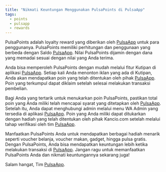 ```yaml
---
title: "Nikmati Keuntungan Menggunakan PulsaPoints di PulsaApp"
tags:
  - points
  - pulsapp
  - rewards
---
```


PulsaPoints adalah loyalty reward yang diberikan oleh [PulsaApp](https://play.google.com/store/apps/details?id=com.kancio.indonesia) untuk para penggunanya. PulsaPoints memiliki perhitungan dan penggunaan yang berbeda dengan Saldo [PulsaApp](https://play.google.com/store/apps/details?id=com.kancio.indonesia). Nilai PulsaPoints dijamin dengan dana yang memadai sesuai dengan nilai yang Anda terima.

Anda bisa memperoleh PulsaPoints dengan mudah melalui fitur Kutipan di aplikasi [PulsaApp](https://play.google.com/store/apps/details?id=com.kancio.indonesia). Setiap kali Anda menonton iklan yang ada di Kutipan, Anda akan mendapatkan poin yang telah ditentukan oleh pihak [PulsaApp](https://play.google.com/store/apps/details?id=com.kancio.indonesia). Poin yang terkumpul dapat diklaim setelah selesai melakukan transaksi pembelian.

Bagi Anda yang tertarik untuk menukarkan poin PulsaPoints, pastikan total poin yang Anda miliki telah mencapai syarat yang ditetapkan oleh [PulsaApp](https://play.google.com/store/apps/details?id=com.kancio.indonesia). Setelah itu, Anda dapat menghubungi admin melalui menu WA Admin yang tersedia di aplikasi [PulsaApp](https://play.google.com/store/apps/details?id=com.kancio.indonesia). Poin yang Anda miliki dapat ditukarkan dengan hadiah yang telah ditentukan oleh pihak Kancio.com setelah melalui tahap verifikasi oleh tim [PulsaApp](https://play.google.com/store/apps/details?id=com.kancio.indonesia).

Manfaatkan PulsaPoints Anda untuk mendapatkan berbagai hadiah menarik seperti voucher belanja, voucher makan, gadget, hingga pulsa gratis. Dengan PulsaPoints, Anda bisa mendapatkan keuntungan lebih ketika melakukan transaksi di [PulsaApp](https://play.google.com/store/apps/details?id=com.kancio.indonesia). Jangan ragu untuk memanfaatkan PulsaPoints Anda dan nikmati keuntungannya sekarang juga!

Salam hangat,
Tim [PulsaApp](https://play.google.com/store/apps/details?id=com.kancio.indonesia).